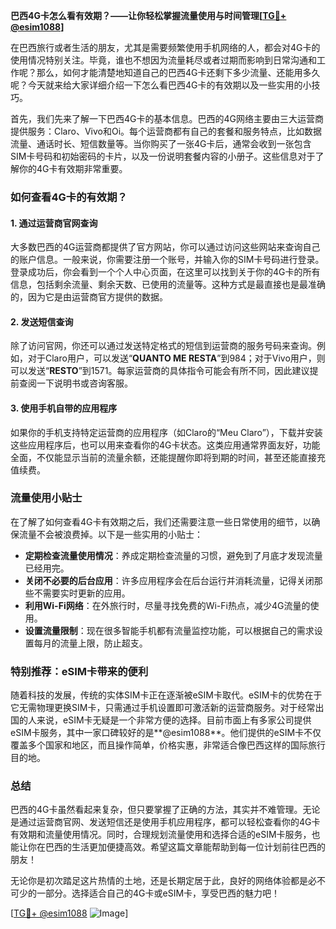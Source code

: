 **巴西4G卡怎么看有效期？——让你轻松掌握流量使用与时间管理[[TG💪+ @esim1088](https://t.me/s/esim1088)]**

在巴西旅行或者生活的朋友，尤其是需要频繁使用手机网络的人，都会对4G卡的使用情况特别关注。毕竟，谁也不想因为流量耗尽或者过期而影响到日常沟通和工作呢？那么，如何才能清楚地知道自己的巴西4G卡还剩下多少流量、还能用多久呢？今天就来给大家详细介绍一下怎么看巴西4G卡的有效期以及一些实用的小技巧。

首先，我们先来了解一下巴西4G卡的基本信息。巴西的4G网络主要由三大运营商提供服务：Claro、Vivo和Oi。每个运营商都有自己的套餐和服务特点，比如数据流量、通话时长、短信数量等。当你购买了一张4G卡后，通常会收到一张包含SIM卡号码和初始密码的卡片，以及一份说明套餐内容的小册子。这些信息对于了解你的4G卡有效期非常重要。

### 如何查看4G卡的有效期？

#### 1. 通过运营商官网查询

大多数巴西的4G运营商都提供了官方网站，你可以通过访问这些网站来查询自己的账户信息。一般来说，你需要注册一个账号，并输入你的SIM卡号码进行登录。登录成功后，你会看到一个个人中心页面，在这里可以找到关于你的4G卡的所有信息，包括剩余流量、剩余天数、已使用的流量等。这种方式是最直接也是最准确的，因为它是由运营商官方提供的数据。

#### 2. 发送短信查询

除了访问官网，你还可以通过发送特定格式的短信到运营商的服务号码来查询。例如，对于Claro用户，可以发送“**QUANTO ME RESTA**”到984；对于Vivo用户，则可以发送“**RESTO**”到1571。每家运营商的具体指令可能会有所不同，因此建议提前查阅一下说明书或咨询客服。

#### 3. 使用手机自带的应用程序

如果你的手机支持特定运营商的应用程序（如Claro的“Meu Claro”），下载并安装这些应用程序后，也可以用来查看你的4G卡状态。这类应用通常界面友好，功能全面，不仅能显示当前的流量余额，还能提醒你即将到期的时间，甚至还能直接充值续费。

### 流量使用小贴士

在了解了如何查看4G卡有效期之后，我们还需要注意一些日常使用的细节，以确保流量不会被浪费掉。以下是一些实用的小贴士：

- **定期检查流量使用情况**：养成定期检查流量的习惯，避免到了月底才发现流量已经用完。
- **关闭不必要的后台应用**：许多应用程序会在后台运行并消耗流量，记得关闭那些不需要实时更新的应用。
- **利用Wi-Fi网络**：在外旅行时，尽量寻找免费的Wi-Fi热点，减少4G流量的使用。
- **设置流量限制**：现在很多智能手机都有流量监控功能，可以根据自己的需求设置每月的流量上限，防止超支。

### 特别推荐：eSIM卡带来的便利

随着科技的发展，传统的实体SIM卡正在逐渐被eSIM卡取代。eSIM卡的优势在于它无需物理更换SIM卡，只需通过手机设置即可激活新的运营商服务。对于经常出国的人来说，eSIM卡无疑是一个非常方便的选择。目前市面上有多家公司提供eSIM卡服务，其中一家口碑较好的是**@esim1088**。他们提供的eSIM卡不仅覆盖多个国家和地区，而且操作简单，价格实惠，非常适合像巴西这样的国际旅行目的地。

### 总结

巴西的4G卡虽然看起来复杂，但只要掌握了正确的方法，其实并不难管理。无论是通过运营商官网、发送短信还是使用手机应用程序，都可以轻松查看你的4G卡有效期和流量使用情况。同时，合理规划流量使用和选择合适的eSIM卡服务，也能让你在巴西的生活更加便捷高效。希望这篇文章能帮助到每一位计划前往巴西的朋友！

无论你是初次踏足这片热情的土地，还是长期定居于此，良好的网络体验都是必不可少的一部分。选择适合自己的4G卡或eSIM卡，享受巴西的魅力吧！

[[TG💪+ @esim1088](https://t.me/s/esim1088) ![Image](https://i.postimg.cc/4NQfJmqS/Snipaste-2025-05-13-00-14-12.png)]
